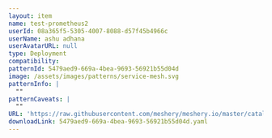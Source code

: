 ```yaml
---
layout: item
name: test-prometheus2
userId: 08a365f5-5305-4007-8088-d57f45b4966c
userName: ashu adhana
userAvatarURL: null
type: Deployment
compatibility: 
patternId: 5479aed9-669a-4bea-9693-56921b55d04d
image: /assets/images/patterns/service-mesh.svg
patternInfo: |
  ""
patternCaveats: |
  ""
URL: 'https://raw.githubusercontent.com/meshery/meshery.io/master/catalog/5479aed9-669a-4bea-9693-56921b55d04d.yaml'
downloadLink: 5479aed9-669a-4bea-9693-56921b55d04d.yaml
---
```

